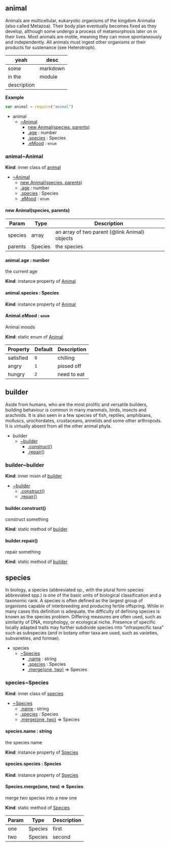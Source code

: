 <a name="module_animal"></a>
## animal
Animals are multicellular, eukaryotic organisms of the kingdom Animalia (also called Metazoa). Their body plan eventually becomes fixed as they develop, although some undergo a process of metamorphosis later on in their lives. Most animals are motile, meaning they can move spontaneously and independently. All animals must ingest other organisms or their products for sustenance (see Heterotroph).

| yeah | desc |
| ---- | ---- |
| some | markdown |
| in the | module |
| description | |

  
**Example**
```js
var animal = require("animal")
```

* animal
    * [~Animal](#module_animal..Animal)
        * [new Animal(species, parents)](#new_module_animal..Animal_new)
        * [.age](#module_animal..Animal+age) : number
        * [.species](#module_animal..Animal+species) : Species
        * [.eMood](#module_animal..Animal.eMood) : `enum`


<a name="module_animal..Animal"></a>
### animal~Animal
**Kind**: inner class of [animal](#module_animal)  

* [~Animal](#module_animal..Animal)
    * [new Animal(species, parents)](#new_module_animal..Animal_new)
    * [.age](#module_animal..Animal+age) : number
    * [.species](#module_animal..Animal+species) : Species
    * [.eMood](#module_animal..Animal.eMood) : `enum`


<a name="new_module_animal..Animal_new"></a>
#### new Animal(species, parents)
  

| Param   | Type    | Description                                   |
| ------- | ------- | --------------------------------------------- |
| species | array   | an array of two parent {@link Animal} objects |
| parents | Species | the species                                   |


<a name="module_animal..Animal+age"></a>
#### animal.age : number
the current age

**Kind**: instance property of [Animal](#module_animal..Animal)


<a name="module_animal..Animal+species"></a>
#### animal.species : Species
**Kind**: instance property of [Animal](#module_animal..Animal)


<a name="module_animal..Animal.eMood"></a>
#### Animal.eMood : `enum`
Animal moods

**Kind**: static enum of [Animal](#module_animal..Animal)  

| Property  | Default | Description |
| --------- | ------- | ----------- |
| satisfied | `0`     | chilling    |
| angry     | `1`     | pissed off  |
| hungry    | `2`     | need to eat |


<a name="module_builder"></a>
## builder
Aside from humans, who are the most prolific and versatile builders, building behaviour is common in many mammals, birds, insects and arachnids. It is also seen in a few species of fish, reptiles, amphibians, molluscs, urochordates, crustaceans, annelids and some other arthropods. It is virtually absent from all the other animal phyla.

  

* builder
    * [~builder](#module_builder..builder)
        * [.construct()](#BITBUCKET-module:builder~builder.construct)
        * [.repair()](#BITBUCKET-module:builder~builder.repair)


<a name="module_builder..builder"></a>
### builder~builder
**Kind**: inner mixin of [builder](#module_builder)  

* [~builder](#module_builder..builder)
    * [.construct()](#BITBUCKET-module:builder~builder.construct)
    * [.repair()](#BITBUCKET-module:builder~builder.repair)


<a name="BITBUCKET-module:builder~builder.construct"></a>
#### builder.construct()
construct something

**Kind**: static method of [builder](#module_builder..builder)


<a name="BITBUCKET-module:builder~builder.repair"></a>
#### builder.repair()
repair something

**Kind**: static method of [builder](#module_builder..builder)


<a name="module_species"></a>
## species
In biology, a species (abbreviated sp., with the plural form species abbreviated spp.) is one of the basic units of biological classification and a taxonomic rank. A species is often defined as the largest group of organisms capable of interbreeding and producing fertile offspring. While in many cases this definition is adequate, the difficulty of defining species is known as the species problem. Differing measures are often used, such as similarity of DNA, morphology, or ecological niche. Presence of specific locally adapted traits may further subdivide species into "infraspecific taxa" such as subspecies (and in botany other taxa are used, such as varieties, subvarieties, and formae).

  

* species
    * [~Species](#module_species..Species)
        * [.name](#module_species..Species+name) : string
        * [.species](#module_species..Species+species) : Species
        * [.merge(one, two)](#BITBUCKET-module:species~Species.merge) ⇒ Species


<a name="module_species..Species"></a>
### species~Species
**Kind**: inner class of [species](#module_species)  

* [~Species](#module_species..Species)
    * [.name](#module_species..Species+name) : string
    * [.species](#module_species..Species+species) : Species
    * [.merge(one, two)](#BITBUCKET-module:species~Species.merge) ⇒ Species


<a name="module_species..Species+name"></a>
#### species.name : string
the species name

**Kind**: instance property of [Species](#module_species..Species)


<a name="module_species..Species+species"></a>
#### species.species : Species
**Kind**: instance property of [Species](#module_species..Species)


<a name="BITBUCKET-module:species~Species.merge"></a>
#### Species.merge(one, two) ⇒ Species
merge two species into a new one

**Kind**: static method of [Species](#module_species..Species)  

| Param | Type    | Description |
| ----- | ------- | ----------- |
| one   | Species | first       |
| two   | Species | second      |


